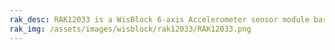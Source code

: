 ```yaml
---
rak_desc: RAK12033 is a WisBlock 6-axis Accelerometer sensor module based on IIM-42652 from TDK InvenSense. It is a motion tracking device that supports an extended operating temperature range.
rak_img: /assets/images/wisblock/rak12033/RAK12033.png
---
```


<rk-redirect to="/Product-Categories/WisBlock/RAK12033/Overview/" />